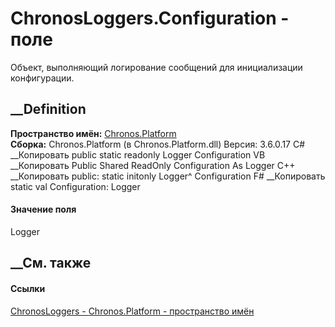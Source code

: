 # ChronosLoggers.Configuration - поле
Объект, выполняющий логирование сообщений для инициализации конфигурации.
## __Definition
 **Пространство имён:** [Chronos.Platform](N_Chronos_Platform.htm)  
 **Сборка:** Chronos.Platform (в Chronos.Platform.dll) Версия: 3.6.0.17
C# __Копировать
     public static readonly Logger Configuration
VB __Копировать
     Public Shared ReadOnly Configuration As Logger
C++ __Копировать
     public:
    static initonly Logger^ Configuration
F# __Копировать
     static val Configuration: Logger
#### Значение поля
Logger
##  __См. также
#### Ссылки
[ChronosLoggers - ](T_Chronos_Platform_ChronosLoggers.htm)
[Chronos.Platform - пространство имён](N_Chronos_Platform.htm)
